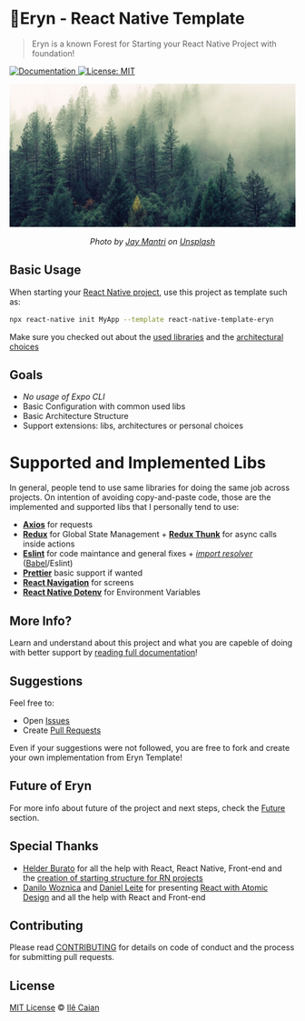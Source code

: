 # 🌲Eryn - React Native Template

> Eryn is a known Forest for Starting your React Native Project with foundation!

<p>
  <a href="https://caiangums.github.io/react-native-template-eryn/">
    <img alt="Documentation" src="https://img.shields.io/badge/documentation-yes-brightgreen.svg" target="_blank" />
  </a>
  <a href="https://github.com/caiangums/react-native-template-eryn/blob/main/LICENSE">
    <img alt="License: MIT" src="https://img.shields.io/badge/License-MIT-yellow.svg" target="_blank" />
  </a>
</p>

![Eryn](./docs/assets/eryn.jpg)

<p align="center" style="font-style: italic;">Photo by <a href="https://unsplash.com/@jaymantri?utm_source=unsplash&amp;utm_medium=referral&amp;utm_content=creditCopyText">Jay Mantri</a> on <a href="https://unsplash.com/?utm_source=unsplash&amp;utm_medium=referral&amp;utm_content=creditCopyText">Unsplash</a></p>

## Basic Usage

When starting your [React Native project](https://reactnative.dev/), use this project as template such as:

```sh
npx react-native init MyApp --template react-native-template-eryn
```

Make sure you checked out about the [used libraries](https://caiangums.github.io/react-native-template-eryn/#/libs) and the [architectural choices](https://caiangums.github.io/react-native-template-eryn/#/usage)

## Goals

- _No usage of Expo CLI_
- Basic Configuration with common used libs
- Basic Architecture Structure
- Support extensions: libs, architectures or personal choices

# Supported and Implemented Libs

In general, people tend to use same libraries for doing the same job across projects. On intention of avoiding copy-and-paste code, those are the implemented and supported libs that I personally tend to use:

- [**Axios**](https://github.com/axios/axios) for requests
- [**Redux**](https://redux.js.org/) for Global State Management + [**Redux Thunk**](https://github.com/reduxjs/redux-thunk) for async calls inside actions
- [**Eslint**](https://eslint.org/) for code maintance and general fixes + [_import resolver_](https://github.com/tleunen/babel-plugin-module-resolver) ([Babel](https://babeljs.io/)/Eslint)
- [**Prettier**](https://prettier.io/) basic support if wanted
- [**React Navigation**](https://reactnavigation.org/) for screens
- [**React Native Dotenv**](https://github.com/goatandsheep/react-native-dotenv) for Environment Variables

## More Info?

Learn and understand about this project and what you are capeble of doing with better support by [reading full documentation](https://caiangums.github.io/react-native-template-eryn)!

## Suggestions

Feel free to:

- Open [Issues](https://github.com/caiangums/react-native-template-eryn/issues)
- Create [Pull Requests](https://github.com/caiangums/react-native-template-eryn/pulls)

Even if your suggestions were not followed, you are free to fork and create your own implementation from Eryn Template!

## Future of Eryn

For more info about future of the project and next steps, check the [Future](https://caiangums.github.io/react-native-template-eryn/future) section.

## Special Thanks

- [Helder Burato](https://github.com/helderburato) for all the help with React, React Native, Front-end and the [creation of starting structure for RN projects](https://cheesecakelabs.com/br/blog/efficient-way-structure-react-native-projects/)
- [Danilo Woznica](https://github.com/danilowoz) and [Daniel Leite](https://github.com/dleitee) for presenting [React with Atomic Design](https://danilowoz.com/blog/atomic-design-with-react) and all the help with React and Front-end

## Contributing

Please read [CONTRIBUTING](CONTRIBUTING) for details on code of conduct and the process for submitting pull requests.

## License

[MIT License](LICENSE) © [Ilê Caian](https://github.com/caiangums)
